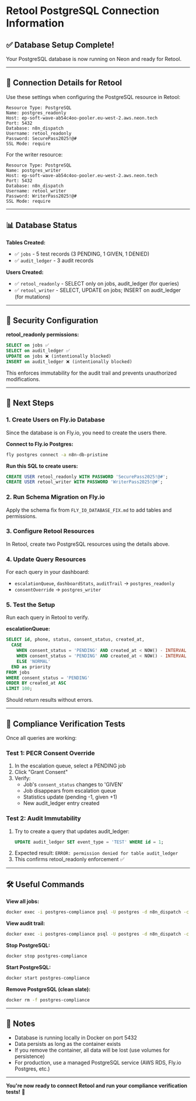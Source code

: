 # Retool PostgreSQL Connection Information

## ✅ Database Setup Complete!

Your PostgreSQL database is now running on Neon and ready for Retool.

---

## 🔌 Connection Details for Retool

Use these settings when configuring the PostgreSQL resource in Retool:

```
Resource Type: PostgreSQL
Name: postgres_readonly
Host: ep-soft-wave-ab54c4oo-pooler.eu-west-2.aws.neon.tech
Port: 5432
Database: n8n_dispatch
Username: retool_readonly
Password: SecurePass2025!@#
SSL Mode: require
```

For the writer resource:
```
Resource Type: PostgreSQL
Name: postgres_writer
Host: ep-soft-wave-ab54c4oo-pooler.eu-west-2.aws.neon.tech
Port: 5432
Database: n8n_dispatch
Username: retool_writer
Password: WriterPass2025!@#
SSL Mode: require
```

---

## 📊 Database Status

**Tables Created:**
- ✅ `jobs` - 5 test records (3 PENDING, 1 GIVEN, 1 DENIED)
- ✅ `audit_ledger` - 3 audit records

**Users Created:**
- ✅ `retool_readonly` - SELECT only on jobs, audit_ledger (for queries)
- ✅ `retool_writer` - SELECT, UPDATE on jobs; INSERT on audit_ledger (for mutations)

---

## 🔐 Security Configuration

**retool_readonly permissions:**
```sql
SELECT on jobs ✅
SELECT on audit_ledger ✅
UPDATE on jobs ❌ (intentionally blocked)
INSERT on audit_ledger ❌ (intentionally blocked)
```

This enforces immutability for the audit trail and prevents unauthorized modifications.

---

## 🚀 Next Steps

### 1. Create Users on Fly.io Database
Since the database is on Fly.io, you need to create the users there.

**Connect to Fly.io Postgres:**
```bash
fly postgres connect -a n8n-db-pristine
```

**Run this SQL to create users:**
```sql
CREATE USER retool_readonly WITH PASSWORD 'SecurePass2025!@#';
CREATE USER retool_writer WITH PASSWORD 'WriterPass2025!@#';
```

### 2. Run Schema Migration on Fly.io
Apply the schema fix from `FLY_IO_DATABASE_FIX.md` to add tables and permissions.

### 3. Configure Retool Resources
In Retool, create two PostgreSQL resources using the details above.

### 4. Update Query Resources
For each query in your dashboard:
- `escalationQueue`, `dashboardStats`, `auditTrail` → `postgres_readonly`
- `consentOverride` → `postgres_writer`

### 5. Test the Setup
Run each query in Retool to verify.

**escalationQueue:**
```sql
SELECT id, phone, status, consent_status, created_at,
  CASE 
    WHEN consent_status = 'PENDING' AND created_at < NOW() - INTERVAL '48 hours' THEN 'CRITICAL'
    WHEN consent_status = 'PENDING' AND created_at < NOW() - INTERVAL '24 hours' THEN 'HIGH'
    ELSE 'NORMAL'
  END as priority
FROM jobs
WHERE consent_status = 'PENDING'
ORDER BY created_at ASC
LIMIT 100;
```

Should return results without errors.

---

## 🧪 Compliance Verification Tests

Once all queries are working:

### Test 1: PECR Consent Override
1. In the escalation queue, select a PENDING job
2. Click "Grant Consent"
3. Verify:
   - Job's `consent_status` changes to 'GIVEN'
   - Job disappears from escalation queue
   - Statistics update (pending -1, given +1)
   - New audit_ledger entry created

### Test 2: Audit Immutability
1. Try to create a query that updates audit_ledger:
   ```sql
   UPDATE audit_ledger SET event_type = 'TEST' WHERE id = 1;
   ```
2. Expected result: `ERROR: permission denied for table audit_ledger`
3. This confirms retool_readonly enforcement ✅

---

## 🛠️ Useful Commands

**View all jobs:**
```bash
docker exec -i postgres-compliance psql -U postgres -d n8n_dispatch -c "SELECT * FROM jobs;"
```

**View audit trail:**
```bash
docker exec -i postgres-compliance psql -U postgres -d n8n_dispatch -c "SELECT * FROM audit_ledger ORDER BY created_at DESC;"
```

**Stop PostgreSQL:**
```bash
docker stop postgres-compliance
```

**Start PostgreSQL:**
```bash
docker start postgres-compliance
```

**Remove PostgreSQL (clean slate):**
```bash
docker rm -f postgres-compliance
```

---

## 📝 Notes

- Database is running locally in Docker on port 5432
- Data persists as long as the container exists
- If you remove the container, all data will be lost (use volumes for persistence)
- For production, use a managed PostgreSQL service (AWS RDS, Fly.io Postgres, etc.)

---

**You're now ready to connect Retool and run your compliance verification tests!** 🎉
